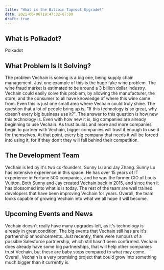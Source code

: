 ```yaml
---
title: "What is the Bitcoin Taproot Upgrade?"
date: 2021-06-06T19:47:32-07:00
draft: true
---
```



## What is Polkadot?

Polkadot 

## What Problem Is It Solving?

The problem Vechain is solving is a big one, being supply chain management. Just one example of this is the huge fake wine problem. The wine fraud market is estimated to be around a 3 billion dollar industry. Vechain could easily solve this problem, by allowing the manufacturer, the store, and the consumer to all have knowledge of where this wine came from. Even this is just one small area where Vechain could truly shine. The question that a lot of people bring up is, "If this technology is so great, why doesn't every big business use it?". The answer to this question is how new this technology is. Even with how new it is, big companies are already beginning to use Vechain. As trust builds and more and more companies begin to partner with Vechain, bigger companies will trust it enough to use it for themselves. At that point, every big company that needs it will be forced into using it, for if they don't they will fall behind their competition.

## The Development Team

Vechain is led by it's two co-founders, Sunny Lu and Jay Zhang. Sunny Lu has extensive experience in this space. He has over 15 years of IT experience in Fortune 500 companies, and he was the former CIO of Louis Vuitton. Both Sunny and Jay created Vechain back in 2015, and since then it has blossomed into what is is today. The rest of the team are well trained developers that have been improving Vechain for years. Overall, the team looks capable of growing Vechain into what we all hope it will become.

## Upcoming Events and News

Vechain doesn't really have many upgrades left, as it's technology is already in great condition. The big events that Vechain still has are it's partnership announcements. Just recently, there were rumours of a possible Salesforce partnership, which still hasn't been confirmed. Vechain does already have some big partnerships, that will help other companies trust Vechain, but these are baby steps compared to what may come. Overall, Vechain is a very promising project that could grow into something much bigger than it currently is.
